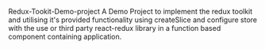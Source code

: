 Redux-Tookit-Demo-project
A Demo Project to implement the redux toolkit and utilising it's provided functionality using createSlice and configure store with the use or third party react-redux library in a function based component containing application.

